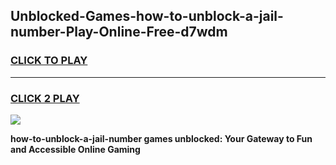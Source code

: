 
## Unblocked-Games-how-to-unblock-a-jail-number-Play-Online-Free-d7wdm
<h3>
<a href="https://premium76.site?title=how-to-unblock-a-jail-number&ref=26A">CLICK TO PLAY</a></h3>
<hr>

<h3>
<a href="https://premium76.site?title=how-to-unblock-a-jail-number&ref=26A">CLICK 2 PLAY</a>
  
</h3>

<a href="https://premium76.site?title=how-to-unblock-a-jail-number&ref=26A"><img src="https://clearcache.store/games.png"></a>


**how-to-unblock-a-jail-number games unblocked: Your Gateway to Fun and Accessible Online Gaming**
